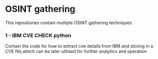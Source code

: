 # OSINT gathering

This repositories contain multiple OSINT gathering techniques
### 1 - IBM CVE CHECK python
Contain the code for how to extract cve details from IBM and storing in a CVE file,which can be later utilised for further analytics and operation
